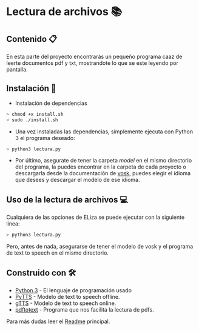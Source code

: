 # Lectura de archivos 📚

##  Contenido 📋

En esta parte del proyecto encontrarás un pequeño programa caaz de leerte documentos pdf y txt, mostrandote lo que se este leyendo por pantalla.


## Instalación 🔧

* Instalación de dependencias

```Bash
> chmod +x install.sh
> sudo ./install.sh
```

* Una vez instaladas las dependencias, simplemente ejecuta con Python 3 el programa deseado:

```Bash 
> python3 lectura.py 
```

* Por último, asegurate de tener la carpeta *model* en el mismo directorio del programa, la puedes encontrar en la carpeta de cada proyecto o descargarla desde la documentación de [vosk](https://alphacephei.com/vosk/models), puedes elegir el idioma que desees y descargar el modelo de ese idioma.
  

## Uso de la lectura de archivos 💻

Cualquiera de las opciones de ELiza se puede ejecutar con la siguiente linea:

```Bash 
> python3 lectura.py 
```

Pero, antes de nada, asegurarse de tener el modelo de vosk y el programa de text to speech en el mismo directorio.
## Construido con 🛠️

* [Python 3](https://docs.python.org/3/) - El lenguaje de programación usado
* [PyTTS](https://pypi.org/project/pyttsx3/) - Modelo de text to speech offline.
* [gTTS](https://gtts.readthedocs.io/en/latest/) - Modelo de text to speech online.
* [pdftotext](https://pdftotext.com/es/) - Programa que nos facilita la lectura de pdfs.

Para más dudas leer el [Readme](https://github.com/alrodsa/voiceProject) principal.